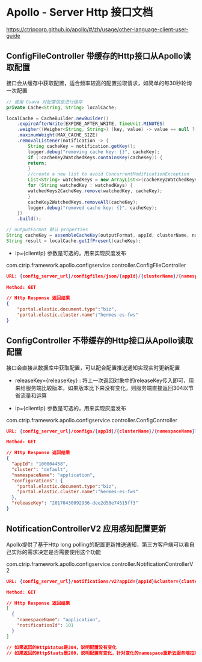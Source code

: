 # Apollo - Server Http 接口文档
https://ctripcorp.github.io/apollo/#/zh/usage/other-language-client-user-guide

## ConfigFileController 带缓存的Http接口从Apollo读取配置
接口会从缓存中获取配置，适合频率较高的配置拉取请求，如简单的每30秒轮询一次配置

``` java
// 使用 Guava 对配置信息进行缓存
private Cache<String, String> localCache;

localCache = CacheBuilder.newBuilder()
    .expireAfterWrite(EXPIRE_AFTER_WRITE, TimeUnit.MINUTES)
    .weigher((Weigher<String, String>) (key, value) -> value == null ? 0 : value.length())
    .maximumWeight(MAX_CACHE_SIZE)
    .removalListener(notification -> {
        String cacheKey = notification.getKey();
        logger.debug("removing cache key: {}", cacheKey);
        if (!cacheKey2WatchedKeys.containsKey(cacheKey)) {
        return;
        }
        //create a new list to avoid ConcurrentModificationException
        List<String> watchedKeys = new ArrayList<>(cacheKey2WatchedKeys.get(cacheKey));
        for (String watchedKey : watchedKeys) {
        watchedKeys2CacheKey.remove(watchedKey, cacheKey);
        }
        cacheKey2WatchedKeys.removeAll(cacheKey);
        logger.debug("removed cache key: {}", cacheKey);
    })
    .build();

// outputFormat 默认 properties
String cacheKey = assembleCacheKey(outputFormat, appId, clusterName, namespace, dataCenter);
String result = localCache.getIfPresent(cacheKey);
```

* ip={clientIp} 参数是可选的，用来实现灰度发布

com.ctrip.framework.apollo.configservice.controller.ConfigFileController
``` json
URL: {config_server_url}/configfiles/json/{appId}/{clusterName}/{namespaceName}?ip={clientIp}   
 
Method: GET

// Http Response 返回结果
{
    "portal.elastic.document.type":"biz",
    "portal.elastic.cluster.name":"hermes-es-fws"
}
```

## ConfigController 不带缓存的Http接口从Apollo读取配置
接口会直接从数据库中获取配置，可以配合配置推送通知实现实时更新配置

* releaseKey={releaseKey} : 将上一次返回对象中的releaseKey传入即可，用来给服务端比较版本，如果版本比下来没有变化，则服务端直接返回304以节省流量和运算

* ip={clientIp} 参数是可选的，用来实现灰度发布

com.ctrip.framework.apollo.configservice.controller.ConfigController
``` json
URL: {config_server_url}/configs/{appId}/{clusterName}/{namespaceName}?releaseKey={releaseKey}&ip={clientIp}  

Method: GET

// Http Response 返回结果
{
  "appId": "100004458",
  "cluster": "default",
  "namespaceName": "application",
  "configurations": {
    "portal.elastic.document.type":"biz",
    "portal.elastic.cluster.name":"hermes-es-fws"
  },
  "releaseKey": "20170430092936-dee2d58e74515ff3"
}
```
## NotificationControllerV2 应用感知配置更新
Apollo提供了基于Http long polling的配置更新推送通知，第三方客户端可以看自己实际的需求决定是否需要使用这个功能

com.ctrip.framework.apollo.configservice.controller.NotificationControllerV2
``` json
URL: {config_server_url}/notifications/v2?appId={appId}&cluster={clusterName}&notifications={notifications}  

Method: GET  

// Http Response 返回结果
[
  {
    "namespaceName": "application",
    "notificationId": 101
  }
]

// 如果返回的HttpStatus是304，说明配置没有变化
// 如果返回的HttpStauts是200，说明配置有变化，针对变化的namespace重新去服务端拉取配置
```